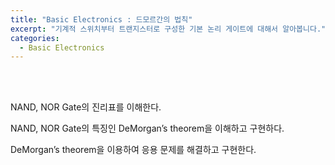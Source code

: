 ```yaml
---
title: "Basic Electronics : 드모르간의 법칙"
excerpt: "기계적 스위치부터 트랜지스터로 구성한 기본 논리 게이트에 대해서 알아봅니다."
categories:
  - Basic Electronics
---
```


<br>

<br>

NAND, NOR Gate의 진리표를 이해한다.

NAND, NOR Gate의 특징인 DeMorgan’s theorem을 이해하고 구현하다.

DeMorgan’s theorem을 이용하여 응용 문제를 해결하고 구현한다.





<br>

<br>
